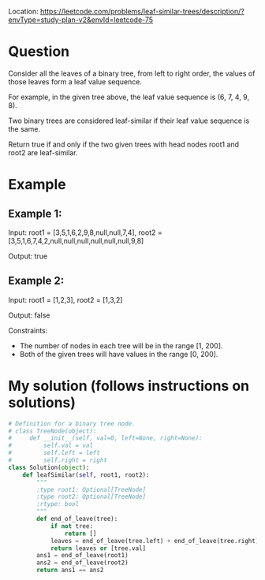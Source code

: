 Location: https://leetcode.com/problems/leaf-similar-trees/description/?envType=study-plan-v2&envId=leetcode-75
# Question
Consider all the leaves of a binary tree, from left to right order, the values of those leaves form a leaf value sequence.

For example, in the given tree above, the leaf value sequence is (6, 7, 4, 9, 8).

Two binary trees are considered leaf-similar if their leaf value sequence is the same.

Return true if and only if the two given trees with head nodes root1 and root2 are leaf-similar.

# Example

## Example 1:

Input: root1 = [3,5,1,6,2,9,8,null,null,7,4], root2 = [3,5,1,6,7,4,2,null,null,null,null,null,null,9,8]

Output: true


## Example 2:

Input: root1 = [1,2,3], root2 = [1,3,2]

Output: false


Constraints:

- The number of nodes in each tree will be in the range [1, 200].
- Both of the given trees will have values in the range [0, 200].
 

# My solution (follows instructions on solutions)
```python
# Definition for a binary tree node.
# class TreeNode(object):
#     def __init__(self, val=0, left=None, right=None):
#         self.val = val
#         self.left = left
#         self.right = right
class Solution(object):
    def leafSimilar(self, root1, root2):
        """
        :type root1: Optional[TreeNode]
        :type root2: Optional[TreeNode]
        :rtype: bool
        """
        def end_of_leave(tree):
            if not tree:
                return []
            leaves = end_of_leave(tree.left) + end_of_leave(tree.right)
            return leaves or [tree.val]
        ans1 = end_of_leave(root1)
        ans2 = end_of_leave(root2)
        return ans1 == ans2


```

